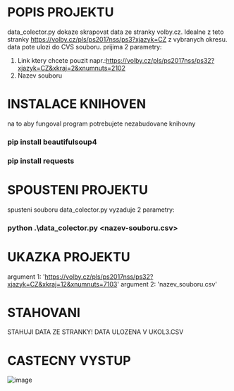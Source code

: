 # POPIS PROJEKTU

data_colector.py dokaze skrapovat data ze stranky volby.cz. Idealne z teto stranky https://volby.cz/pls/ps2017nss/ps3?xjazyk=CZ z vybranych okresu.
data pote ulozi do CVS souboru. prijima 2 parametry: 
1. Link ktery chcete pouzit napr.:https://volby.cz/pls/ps2017nss/ps32?xjazyk=CZ&xkraj=2&xnumnuts=2102
2. Nazev souboru


# INSTALACE KNIHOVEN
na to aby fungoval program potrebujete nezabudovane knihovny


### pip install beautifulsoup4

### pip install requests



# SPOUSTENI PROJEKTU

spusteni souboru data_colector.py vyzaduje 2 parametry:

###  python .\data_colector.py <odkaz-uzemniho-celku> <nazev-souboru.csv>
  
# UKAZKA PROJEKTU
  
  argument 1: 'https://volby.cz/pls/ps2017nss/ps32?xjazyk=CZ&xkraj=12&xnumnuts=7103'
  argument 2: 'nazev_souboru.csv'
  
# STAHOVANI
  
  STAHUJI DATA ZE STRANKY!
  DATA ULOZENA V UKOL3.CSV

# CASTECNY VYSTUP
  
![image](https://user-images.githubusercontent.com/96025406/170860719-f62afc9c-959e-44ce-bd07-539bc080169f.png)


